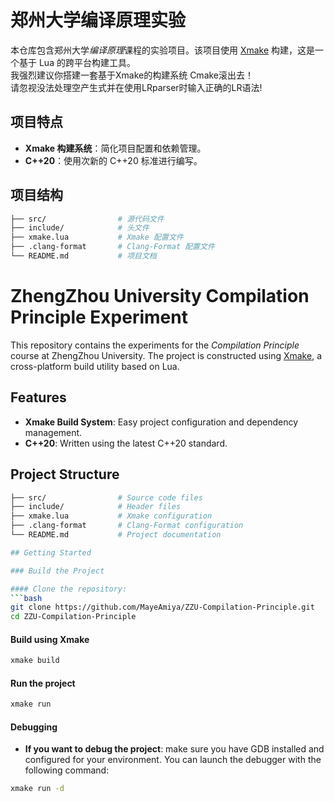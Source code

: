 # 郑州大学编译原理实验

本仓库包含郑州大学*编译原理*课程的实验项目。该项目使用 [Xmake](https://xmake.io/) 构建，这是一个基于 Lua 的跨平台构建工具。  
我强烈建议你搭建一套基于Xmake的构建系统 Cmake滚出去！  
请忽视没法处理空产生式并在使用LRparser时输入正确的LR语法!

## 项目特点

- **Xmake 构建系统**：简化项目配置和依赖管理。
- **C++20**：使用次新的 C++20 标准进行编写。

## 项目结构

```bash
├── src/                # 源代码文件
├── include/            # 头文件
├── xmake.lua           # Xmake 配置文件
├── .clang-format       # Clang-Format 配置文件
└── README.md           # 项目文档
```

# ZhengZhou University Compilation Principle Experiment

This repository contains the experiments for the *Compilation Principle* course at ZhengZhou University. The project is constructed using [Xmake](https://xmake.io/), a cross-platform build utility based on Lua.

## Features

- **Xmake Build System**: Easy project configuration and dependency management.
- **C++20**: Written using the latest C++20 standard.

## Project Structure

```bash
├── src/                # Source code files
├── include/            # Header files
├── xmake.lua           # Xmake configuration
├── .clang-format       # Clang-Format configuration
└── README.md           # Project documentation

## Getting Started

### Build the Project

#### Clone the repository:
```bash
git clone https://github.com/MayeAmiya/ZZU-Compilation-Principle.git
cd ZZU-Compilation-Principle
```

#### Build using Xmake

```bash
xmake build
```

#### Run the project

```bash
xmake run
```

#### Debugging

- **If you want to debug the project**: make sure you have GDB installed and configured for your environment. You can launch the debugger with the following command:

```bash
xmake run -d
```
